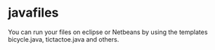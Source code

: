# javafiles

You can run your files on eclipse or Netbeans by using the templates bicycle.java, tictactoe.java and others. 
